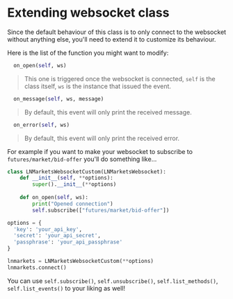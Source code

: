 # Extending websocket class

Since the default behaviour of this class is to only connect to the websocket without anything else, you'll need to extend it to customize its behaviour.

Here is the list of the function you might want to modify:

```python
  on_open(self, ws)
```

> This one is triggered once the websocket is connected, `self` is the class itself, `ws` is the instance that issued the event.

```python
  on_message(self, ws, message)
```

> By default, this event will only print the received message.

```python
  on_error(self, ws)
```

> By default, this event will only print the received error.

For example if you want to make your websocket to subscribe to `futures/market/bid-offer` you'll do something like...

```python
class LNMarketsWebsocketCustom(LNMarketsWebsocket):
    def __init__(self, **options):
        super().__init__(**options)
    
    def on_open(self, ws):
        print("Opened connection")
        self.subscribe(["futures/market/bid-offer"])

options = {
  'key': 'your_api_key', 
  'secret': 'your_api_secret', 
  'passphrase': 'your_api_passphrase'
}

lnmarkets = LNMarketsWebsocketCustom(**options)
lnmarkets.connect()

```

You can use `self.subscribe()`, `self.unsubscribe()`, `self.list_methods()`, `self.list_events()` to your liking as well!
